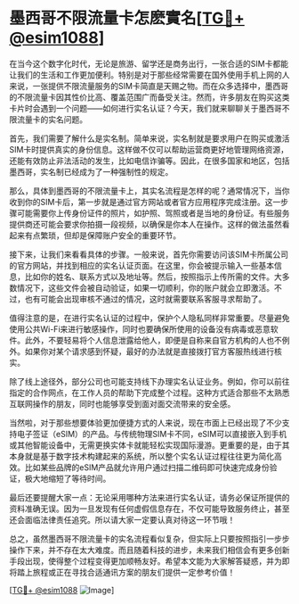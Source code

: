 # 墨西哥不限流量卡怎麽實名[[TG💪+ @esim1088](https://t.me/s/esim1088)]

在当今这个数字化时代，无论是旅游、留学还是商务出行，一张合适的SIM卡都能让我们的生活和工作更加便利。特别是对于那些经常需要在国外使用手机上网的人来说，一张提供不限流量服务的SIM卡简直是天赐之物。而在众多选择中，墨西哥的不限流量卡因其性价比高、覆盖范围广而备受关注。然而，许多朋友在购买这类卡片时会遇到一个问题——如何进行实名认证？今天，我们就来聊聊关于墨西哥不限流量卡的实名问题。

首先，我们需要了解什么是实名制。简单来说，实名制就是要求用户在购买或激活SIM卡时提供真实的身份信息。这样做不仅可以帮助运营商更好地管理网络资源，还能有效防止非法活动的发生，比如电信诈骗等。因此，在很多国家和地区，包括墨西哥，实名制已经成为了一种强制性的规定。

那么，具体到墨西哥的不限流量卡上，其实名流程是怎样的呢？通常情况下，当你收到你的SIM卡后，第一步就是通过官方网站或者官方应用程序完成注册。这一步骤可能需要你上传身份证件的照片，如护照、驾照或者是当地的身份证。有些服务提供商还可能会要求你拍摄一段视频，以确保是你本人在操作。这样的做法虽然看起来有点繁琐，但却是保障账户安全的重要环节。

接下来，让我们来看看具体的步骤。一般来说，首先你需要访问该SIM卡所属公司的官方网站，并找到相应的实名认证页面。在这里，你会被提示输入一些基本信息，比如你的姓名、联系方式以及地址等。然后，按照指示上传所需的文件。大多数情况下，这些文件会被自动验证，如果一切顺利，你的账户就会立即激活。不过，也有可能会出现审核不通过的情况，这时就需要联系客服寻求帮助了。

值得注意的是，在进行实名认证的过程中，保护个人隐私同样非常重要。尽量避免使用公共Wi-Fi来进行敏感操作，同时也要确保所使用的设备没有病毒或恶意软件。此外，不要轻易将个人信息泄露给他人，即便是自称来自官方机构的人也不例外。如果你对某个请求感到怀疑，最好的办法就是直接拨打官方客服热线进行核实。

除了线上途径外，部分公司也可能支持线下办理实名认证业务。例如，你可以前往指定的合作网点，在工作人员的帮助下完成整个过程。这种方式适合那些不太熟悉互联网操作的朋友，同时也能够享受到面对面交流带来的安全感。

当然啦，对于那些想要体验更加便捷方式的人来说，现在市面上已经出现了不少支持电子签证（eSIM）的产品。与传统物理SIM卡不同，eSIM可以直接嵌入到手机或其他智能设备中，无需更换实体卡就能轻松实现国际漫游。更重要的是，由于其本身就是基于数字技术构建起来的系统，所以整个实名认证过程往往更为简化高效。比如某些品牌的eSIM产品就允许用户通过扫描二维码即可快速完成身份验证，极大地缩短了等待时间。

最后还要提醒大家一点：无论采用哪种方法来进行实名认证，请务必保证所提供的资料准确无误。因为一旦发现有任何虚假信息存在，不仅可能导致服务终止，甚至还会面临法律责任追究。所以请大家一定要认真对待这一环节哦！

总之，虽然墨西哥不限流量卡的实名流程看似复杂，但实际上只要按照指引一步步操作下来，并不存在太大难度。而且随着科技的进步，未来我们相信会有更多创新手段出现，使得整个过程变得更加顺畅友好。希望本文能为大家解答疑惑，并为即将踏上旅程或正在寻找合适通讯方案的朋友们提供一定参考价值！

[[TG💪+ @esim1088](https://t.me/s/esim1088) ![Image](https://i.postimg.cc/4NQfJmqS/Snipaste-2025-05-13-00-14-12.png)]